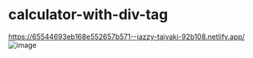 # calculator-with-div-tag
https://65544693eb168e552657b571--jazzy-taiyaki-92b108.netlify.app/
![image](https://github.com/yasaswini2005/calculator-with-div-tag/assets/139364347/65cdfca8-0db9-4d4c-b5ed-70507dbbe225)
